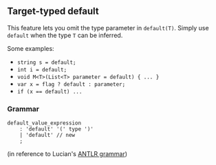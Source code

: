 Target-typed default
--------------------

This feature lets you omit the type parameter in `default(T)`. Simply use `default` when the type `T` can be inferred.

Some examples:
- `string s = default;`
- `int i = default;`
- `void M<T>(List<T> parameter = default) { ... }`
- `var x = flag ? default : parameter;`
- `if (x == default) ...`

### Grammar

```antlr
default_value_expression
    : 'default' '(' type ')'
    | 'default' // new
    ;
```
(in reference to Lucian's [ANTLR grammar](https://github.com/ljw1004/csharpspec/blob/gh-pages/csharp.g4))
